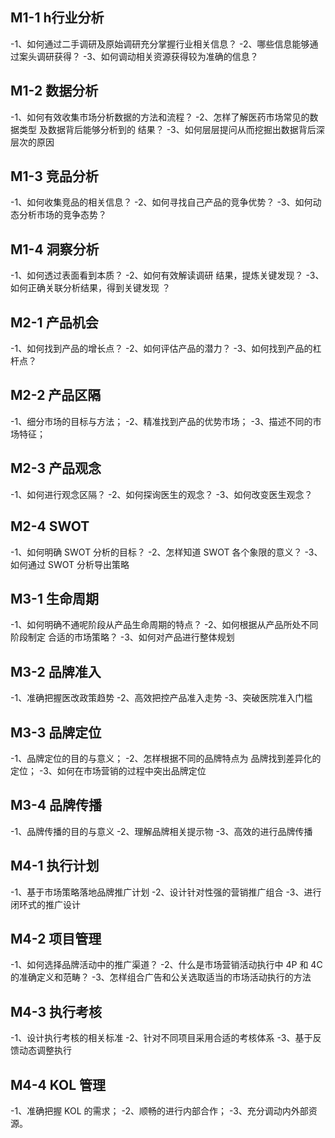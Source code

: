 ##  M1-1 h行业分析
-1、如何通过二手调研及原始调研充分掌握行业相关信息？
-2、哪些信息能够通过案头调研获得？
-3、如何调动相关资源获得较为准确的信息？

## M1-2 数据分析
-1、如何有效收集市场分析数据的方法和流程？
-2、怎样了解医药市场常见的数据类型 及数据背后能够分析到的 结果？
-3、如何层层提问从而挖掘出数据背后深层次的原因

## M1-3 竞品分析
-1、如何收集竞品的相关信息？
-2、如何寻找自己产品的竞争优势？
-3、如何动态分析市场的竞争态势？

## M1-4 洞察分析 
-1、如何透过表面看到本质？
-2、如何有效解读调研 结果，提炼关键发现？
-3、如何正确关联分析结果，得到关键发现 ？

## M2-1 产品机会
-1、如何找到产品的增长点？
-2、如何评估产品的潜力？
-3、如何找到产品的杠杆点？

##   M2-2 产品区隔
-1、细分市场的目标与方法；
-2、精准找到产品的优势市场；
-3、描述不同的市场特征；

## M2-3 产品观念
-1、如何进行观念区隔？
-2、如何探询医生的观念？
-3、如何改变医生观念？

## M2-4 SWOT
-1、如何明确 SWOT 分析的目标？
-2、怎样知道 SWOT 各个象限的意义？
-3、如何通过 SWOT 分析导出策略

## M3-1 生命周期
-1、如何明确不通呢阶段从产品生命周期的特点？
-2、如何根据从产品所处不同阶段制定 合适的市场策略？
-3、如何对产品进行整体规划

## M3-2 品牌准入
-1、准确把握医改政策趋势
-2、高效把控产品准入走势
-3、突破医院准入门槛

## M3-3 品牌定位
-1、品牌定位的目的与意义；
-2、怎样根据不同的品牌特点为 品牌找到差异化的定位；
-3、如何在市场营销的过程中突出品牌定位

## M3-4 品牌传播
-1、品牌传播的目的与意义
-2、理解品牌相关提示物
-3、高效的进行品牌传播

## M4-1 执行计划
-1、基于市场策略落地品牌推广计划
-2、设计针对性强的营销推广组合
-3、进行闭环式的推广设计

## M4-2 项目管理
-1、如何选择品牌活动中的推广渠道？
-2、什么是市场营销活动执行中 4P 和 4C 的准确定义和范畴？
-3、怎样组合广告和公关选取适当的市场活动执行的方法

## M4-3 执行考核
-1、设计执行考核的相关标准
-2、针对不同项目采用合适的考核体系 
-3、基于反馈动态调整执行

## M4-4 KOL 管理
-1、准确把握 KOL 的需求；
-2、顺畅的进行内部合作；
-3、充分调动内外部资源。 